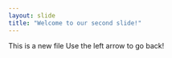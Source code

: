 ```yaml
---
layout: slide
title: "Welcome to our second slide!"
---
```

This is a new file
Use the left arrow to go back!
